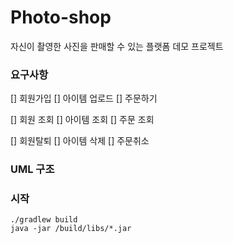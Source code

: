 # Photo-shop
자신이 촬영한 사진을 판매할 수 있는 플랫폼 데모 프로젝트

### 요구사항
[] 회원가입
[] 아이템 업로드
[] 주문하기

[] 회원 조회
[] 아이템 조회
[] 주문 조회

[] 회원탈퇴
[] 아이템 삭제
[] 주문취소

### UML 구조


### 시작
```$xslt
./gradlew build
java -jar /build/libs/*.jar
```

